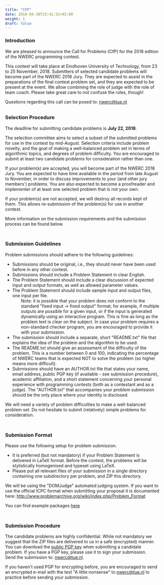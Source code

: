 ```yaml
---
title: "CFP"
date: 2018-04-30T23:41:52+02:00
weight: 1
draft: false
---
```

<h3>Introduction</h3>
<p>
We are pleased to announce the Call for Problems (CfP) for the 2018 edition of the NWERC programming contest.
</p>
<p>
This contest will take place at Eindhoven University of Technology, from 23 to 25 November, 2018. Submitters of selected candidate problems will become part of the NWERC 2018 Jury. They are expected to assist in the preparations of the final contest problem set, and they are expected to be present at the event.
We allow combining the role of judge with the role of team coach. Please take great care to not confuse the roles, though!
</p>
<p>
Questions regarding this call can be posed to: <a href='mailto:nwerc@tue.nl'>nwerc@tue.nl</a>
</p>
<h3 style="margin-top:2em;">Selection Procedure</h3>
<p>
The deadline for submitting candidate problems is <b>July 22, 2018</b>.
</p>
<p>
The selection committee aims to select a subset of the submitted problems for use in the contest by mid-August. Selection criteria include problem novelty, and the goal of making a well-balanced problem set in terms of algorithmic topics, and degrees of problem difficulty. You are encouraged to submit at least two candidate problems for consideration rather than one.
</p>
<p>
If your problem(s) are accepted, you will become part of the NWERC 2018 Jury. You are expected to have time available in the period from late August to November, in order to discuss improvements to your (and other jury members') problems. You are also expected to become a proofreader and implementer of at least one selected problem that is not your own.
</p>
<p>
If your problem(s) are not accepted, we will destroy all records kept of them. This allows re-submission of the problem(s) for use in another contest.
</p>
<p>
More information on the submission requirements and the submission process can be found below.
</p>

<h3 style="margin-top:2em; display: inline-block;">Submission Guidelines</h3>

<script type="text/javascript">
function get_element(id)
{
  if (document.getElementById) // standard
    return document.getElementById(id);
  else if (document.all) // old MSIE
    return document.all[id];
  else if (document.layers) // NN4
    return document.layers[id];
}
function toggle_submenu(menuTop)
{
menuA = get_element('submenu-'+menuTop+'a');
menuB = get_element('submenu-'+menuTop+'b');
link = get_element('link-'+menuTop);
if (menuB.style.display == 'block') {
  menuA.style.display='block';
  menuB.style.display='none';
  link.title = "Show Submenu";
  link.innerHTML = '[Expand]';
}
else {
  menuA.style.display='none';
  menuB.style.display='block';
  link.title = "Hide Submenu";
  link.innerHTML = '[Hide]';
}
}

  document.write("&nbsp;<a href='javascript:toggle_submenu(0);' id='link-0' title='Show abstract'>[Expand]</a>");
  document.write("<div class='submenu baseText' id='submenu-0a' style='margin-left:2em;display:block'>");
  document.write("Information about the requirements for a problem.")
  document.write("</div>")
  document.write("<div class='submenu baseText' id='submenu-0b' style='display:none'>");
</script>

<noscript>
<div class='submenu baseText' id='submenu-0'>
</noscript>
Problem submissions should adhere to the following guidelines:
<ul>
<li>Submissions should be original, i.e., they should never have been used before in any other contest.</li>
<li>Submissions should include a Problem Statement in clear English.</li>
<li>The Problem Statement should include a clear discussion of expected input and output formats, as well as allowed parameter values.</li>
<li>The Problem Statement should include sample input and output files, one input per file.<br>

<div style="margin-left:2em">
Note: it is possible that your problem does not conform to the standard "fixed input -> fixed output" format; for example, if multiple outputs are possible for a given input, or if the input is generated dynamically using an interactive program. This is fine as long as the problem text is clear on the subject.
In case your problem requires a non-standard checker program, you are encouraged to provide it with your submission.
</div>

</li>
<li>The submission should include a separate, short "README.txt" file that explains the idea of the problem and the algorithm to be used.</li>
<li>The README.txt should give an assessment of the difficulty of the problem. This is a number between 0 and 100, indicating the percentage of NWERC teams that is expected NOT to solve the problem (so higher means more difficult).</li>
<li>Submissions should have an AUTHOR.txt file that states your name, email address, public PGP key (if available - see submission procedure), academic affiliation, and a short statement concerning your personal experience with programming contests (both as a contestant and as a judge). The "AUTHOR.txt" that accompanies your problem submission should be the only place where your identity is disclosed.</li>
</ul>

<p>
We will need a variety of problem difficulties to make a well-balanced problem set. Do not hesitate to submit (relatively) simple problems for consideration.
</p>
</div>

<h3 style="margin-top:2em; display: inline-block;">Submission Format</h3>

<script type="text/javascript" charset="utf-8">
  document.write("<a href='javascript:toggle_submenu(1);' id='link-1' title='Show abstract'>[Expand]</a>");
  document.write("<div class='submenu baseText' id='submenu-1a' style='margin-left:2em;display:block'>");
  document.write("Information on the required format for the submission.")
  document.write("</div>")
  document.write("<div class='submenu baseText' id='submenu-1b' style='display:none'>");
</script>

<noscript>
<div class='submenu baseText' id='submenu-1'>
</noscript>
Please use the following setup for problem submission.
<ul>
<li>It is preferred (but not mandatory) if your Problem Statement is delivered in LaTeX format. Before the contest, the problems will be stylistically homogenised and typeset using LaTeX. </li>
<li>Please put all relevant files of your submission in a single directory containing one subdirectory per problem, and ZIP this directory.</li>
</ul>

<p>
We will be using the "DOMJudge" automated judging system. If you want to use the official ICPC format when submitting your proposal it is documented here: <a href="http://www.problemarchive.org/wiki/index.php/Problem_Format">http://www.problemarchive.org/wiki/index.php/Problem_Format</a>
</p>
<p>
You can find example packages <a href="/files/nwerc2017all.tar.bz2">here</a>
</p>
</div>
<h3 style="margin-top:2em;  display: inline-block;">Submission Procedure</h3>


<script type="text/javascript" charset="utf-8">
  document.write("<a href='javascript:toggle_submenu(2);' id='link-2' title='Show abstract'>[Expand]</a>");
  document.write("<div class='submenu baseText' id='submenu-2a' style='margin-left:2em; display:block'>");
  document.write("Information on the procedure for submission of a problem.")
  document.write("</div>")
  document.write("<div class='submenu baseText' id='submenu-2b' style='display:none'>");
</script>

<noscript>
<div class='submenu baseText' id='submenu-2'>
</noscript>
The candidate problems are highly confidential. While not mandatory we suggest that the ZIP files are delivered to us in a safe (encrypted) manner. You can download the <a href="/files/pgp.asc">public PGP key</a> when submitting a candidate problem. If you have a PGP key, please use it to sign your submission.<br>
Send the submission to: <a href="mailto:nwerc@tue.nl">nwerc@tue.nl</a>.
<p>
If you haven't used PGP for encrypting before, you are encouraged to send an encrypted e-mail with the text "A little nonsense" to <a href="mailto:nwerc@tue.nl">nwerc@tue.nl</a> to practice before sending your submission.
</p>
